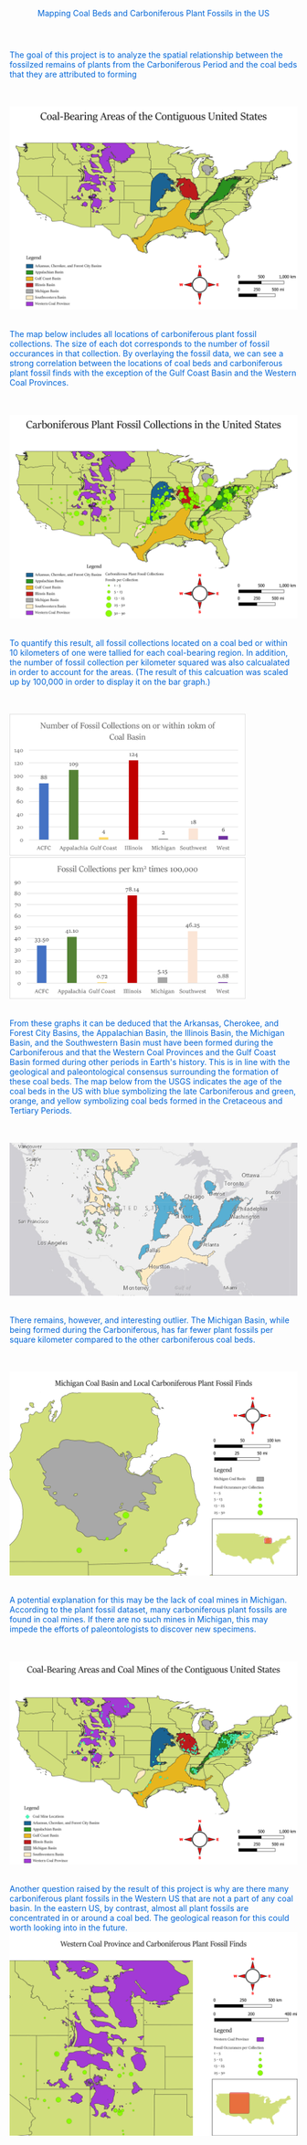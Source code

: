<html>
    <header style = "color: #0366d7">
        <p>Mapping Coal Beds and Carboniferous Plant Fossils in the US</p>
    </header>
    <body style = "color: #0366d7">
        <p>The goal of this project is to analyze the spatial relationship between the fossilzed remains of plants from the Carboniferous Period and the coal beds that they are attributed to forming</p><br><br>
        <img src="4326_National.png" alt = "CoalBeds" /><br><br>
        <p>The map below includes all locations of carboniferous plant fossil collections. The size of each dot corresponds to the number of fossil occurances in that collection. By overlaying the fossil data, we can see a strong correlation between the locations of coal beds and carboniferous plant fossil finds with the exception of the Gulf Coast Basin and the Western Coal Provinces.</p><br><br>
        <img src="4326_NationalFossils.png" alt = "Fossils" /><br><br>
        <p>To quantify this result, all fossil collections located on a coal bed or within 10 kilometers of one were tallied for each coal-bearing region. In addition, the number of fossil collection per kilometer squared was also calcualated in order to account for the areas. (The result of this calcuation was scaled up by 100,000 in order to display it on the bar graph.)</p><br><br>
        <img src="CollectionCount.png" alt = "graph1" height = "248" width = "413"/> 
        <img src="fossilsperkm.png" alt = "graph2" height = "248" width = "413"/> <br><br>
        <p>From these graphs it can be deduced that the Arkansas, Cherokee, and Forest City Basins, the Appalachian Basin, the Illinois Basin, the Michigan Basin, and the Southwestern Basin must have been formed during the Carboniferous and that the Western Coal Provinces and the Gulf Coast Basin formed during other periods in Earth's history. This is in line with the geological and paleontological consensus surrounding the formation of these coal beds. The map below from the USGS indicates the age of the coal beds in the US with blue symbolizing the late Carboniferous and green, orange, and yellow symbolizing coal beds formed in the Cretaceous and Tertiary Periods. </p> <br><br>
        <img src="CoalBedAge.png" alt = "period" /> <br><br>
        <p>There remains, however, and interesting outlier. The Michigan Basin, while being formed during the Carboniferous, has far fewer plant fossils per square kilometer compared to the other carboniferous coal beds. </p> <br><br>
        <img src="Michigan_close.png" alt = "michigancoal" /> <br><br>
        <p>A potential explanation for this may be the lack of coal mines in Michigan. According to the plant fossil dataset, many carboniferous plant fossils are found in coal mines. If there are no such mines in Michigan, this may impede the efforts of paleontologists to discover new specimens. </p><br><br>
        <img src="coalmines.png" alt = "coalmines" /> <br><br>
        <p>Another question raised by the result of this project is why are there many carboniferous plant fossils in the Western US that are not a part of any coal basin. In the eastern US, by contrast, almost all plant fossils are concentrated in or around a coal bed. The geological reason for this could worth looking into in the future. 
        <img src="west_close.png" alt = "westcoal" /> <br><br>
    </body>
</html>
